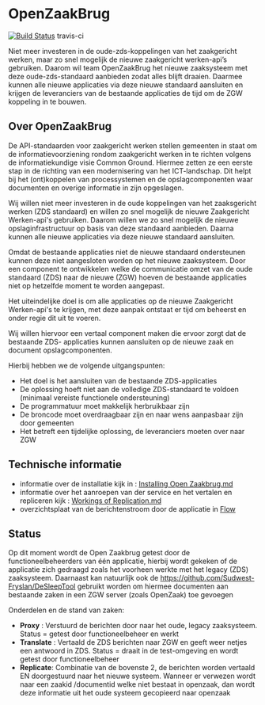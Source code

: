 # OpenZaakBrug #

[![Build Status](https://travis-ci.com/Sudwest-Fryslan/OpenZaakBrug.svg?branch=master)](https://travis-ci.com/Sudwest-Fryslan/OpenZaakBrug) travis-ci

Niet meer investeren in de oude-zds-koppelingen van het zaakgericht werken, maar  zo snel mogelijk de nieuwe zaakgericht werken-api’s gebruiken. Daarom wil team OpenZaakBrug het nieuwe zaaksysteem met deze oude-zds-standaard aanbieden zodat alles blijft draaien. Daarmee kunnen alle nieuwe applicaties via deze nieuwe standaard aansluiten en krijgen de leveranciers van de bestaande applicaties de tijd om de ZGW koppeling in te bouwen.

## Over OpenZaakBrug
De API-standaarden voor zaakgericht werken stellen gemeenten in staat om de informatievoorziening rondom zaakgericht werken in te richten volgens de informatiekundige visie Common Ground. Hiermee zetten ze een eerste stap in de richting van een modernisering van het ICT-landschap. Dit helpt bij het (ont)koppelen van processystemen en de opslagcomponenten waar documenten en overige informatie in zijn opgeslagen.

Wij willen niet meer investeren in de oude koppelingen van het zaaksgericht werken (ZDS standaard) en willen zo snel mogelijk de nieuwe Zaakgericht Werken-api&#39;s gebruiken. Daarom willen we zo snel mogelijk de nieuwe opslaginfrastructuur op basis van deze standaard aanbieden. Daarna kunnen alle nieuwe applicaties via deze nieuwe standaard aansluiten.

Omdat de bestaande applicaties niet de nieuwe standaard ondersteunen kunnen deze niet aangesloten worden op het nieuwe zaaksysteem. Door een component te ontwikkelen welke de communicatie omzet van de oude standaard (ZDS) naar de nieuwe (ZGW) hoeven de bestaande applicaties niet op hetzelfde moment te worden aangepast.

Het uiteindelijke doel is om alle applicaties op de nieuwe Zaakgericht Werken-api&#39;s te krijgen, met deze aanpak ontstaat er tijd om beheerst en onder regie dit uit te voeren.

Wij willen hiervoor een vertaal component maken die ervoor zorgt dat de bestaande ZDS- applicaties kunnen aansluiten op de nieuwe zaak en document opslagcomponenten.

Hierbij hebben we de volgende uitgangspunten:

- Het doel is het aansluiten van de bestaande ZDS-applicaties
- De oplossing hoeft niet aan de volledige ZDS-standaard te voldoen (minimaal vereiste functionele ondersteuning)
- De programmatuur moet makkelijk herbruikbaar zijn
- De broncode moet overdraagbaar zijn en naar wens aanpasbaar zijn door gemeenten
- Het betreft een tijdelijke oplossing, de leveranciers moeten over naar ZGW

## Technische informatie
- informatie over de installatie kijk in : [Installing Open Zaakbrug.md](docs/Installing%20Open%20Zaakbrug.md)  
- informatie over het aanroepen van der service en het vertalen en repliceren kijk : [Workings of Replication.md](docs/Workings%20of%20Replication.md)
- overzichtsplaat van de berichtenstroom door de applicatie in [Flow](docs/media/flow.png)

## Status
Op dit moment wordt de Open Zaakbrug getest door de functioneelbeheerders van één applicatie, hierbij wordt gekeken of de applicatie zich gedraagd zoals het voorheen werkte met het legacy (ZDS) zaaksysteem. Daarnaast kan natuurlijk ook de https://github.com/Sudwest-Fryslan/DeSleepTool gebruikt worden om hiermee documenten aan bestaande zaken in een ZGW server (zoals OpenZaak) toe gevoegen

Onderdelen en de stand van zaken:
- **Proxy** : Verstuurd de berichten door naar het oude, legacy zaaksysteem. Status = getest door functioneelbeheer en werkt
- **Translate** : Vertaald de ZDS berichten naar ZGW en geeft weer netjes een antwoord in ZDS. Status = draait in de test-omgeving en wordt getest door functioneelbeheer
- **Replicate**:  Combinatie van de bovenste 2, de berichten worden vertaald EN doorgestuurd naar het nieuwe systeem. Wanneer er verwezen wordt naar een zaakid /documentid welke niet bestaat in openzaak, dan wordt deze informatie uit het oude systeem gecopieerd naar openzaak
